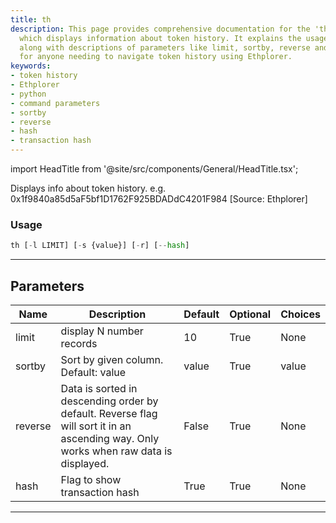 ```yaml
---
title: th
description: This page provides comprehensive documentation for the 'th' function
  which displays information about token history. It explains the usage of the function,
  along with descriptions of parameters like limit, sortby, reverse and hash. Useful
  for anyone needing to navigate token history using Ethplorer.
keywords:
- token history
- Ethplorer
- python
- command parameters
- sortby
- reverse
- hash
- transaction hash
---
```


import HeadTitle from '@site/src/components/General/HeadTitle.tsx';

<HeadTitle title="th - Onchain - Crypto - Reference | OpenBB Terminal Docs" />

Displays info about token history. e.g. 0x1f9840a85d5aF5bf1D1762F925BDADdC4201F984 [Source: Ethplorer]

### Usage

```python
th [-l LIMIT] [-s {value}] [-r] [--hash]
```

---

## Parameters

| Name | Description | Default | Optional | Choices |
| ---- | ----------- | ------- | -------- | ------- |
| limit | display N number records | 10 | True | None |
| sortby | Sort by given column. Default: value | value | True | value |
| reverse | Data is sorted in descending order by default. Reverse flag will sort it in an ascending way. Only works when raw data is displayed. | False | True | None |
| hash | Flag to show transaction hash | True | True | None |

---
